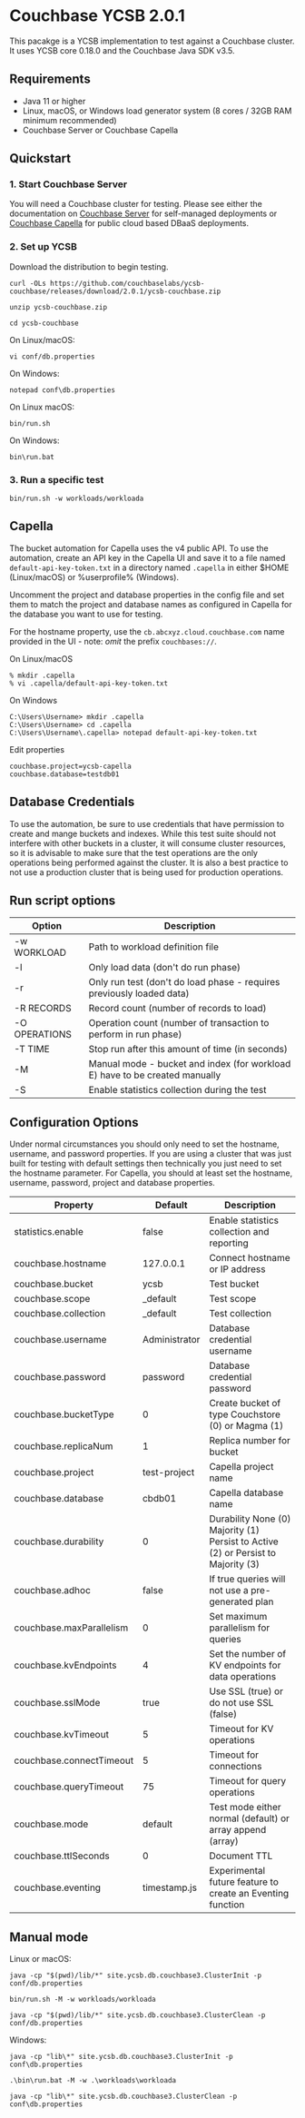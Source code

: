 # Couchbase YCSB 2.0.1
This pacakge is a YCSB implementation to test against a Couchbase cluster. It uses YCSB core 0.18.0 and the Couchbase Java SDK v3.5.

## Requirements
- Java 11 or higher
- Linux, macOS, or Windows load generator system (8 cores / 32GB RAM minimum recommended)
- Couchbase Server or Couchbase Capella

## Quickstart

### 1. Start Couchbase Server
You will need a Couchbase cluster for testing. Please see either the documentation on [Couchbase Server](https://docs.couchbase.com/home/server.html) for self-managed deployments or [Couchbase Capella](https://docs.couchbase.com/cloud/index.html)
for public cloud based DBaaS deployments.

### 2. Set up YCSB
Download the distribution to begin testing.
```
curl -OLs https://github.com/couchbaselabs/ycsb-couchbase/releases/download/2.0.1/ycsb-couchbase.zip
```
```
unzip ycsb-couchbase.zip
```
```
cd ycsb-couchbase
```
On Linux/macOS:
```
vi conf/db.properties
```
On Windows:
```
notepad conf\db.properties
```
On Linux macOS:
```
bin/run.sh
```
On Windows:
```
bin\run.bat
```

### 3. Run a specific test

```
bin/run.sh -w workloads/workloada
```

## Capella
The bucket automation for Capella uses the v4 public API. To use the automation, create an API key in the Capella UI and save it to a file named ```default-api-key-token.txt``` in a directory named ```.capella``` in either $HOME (Linux/macOS) or %userprofile% (Windows).

Uncomment the project and database properties in the config file and set them to match the project and database names as configured in Capella for the database you want to use for testing. 

For the hostname property, use the ```cb.abcxyz.cloud.couchbase.com``` name provided in the UI - note: *omit* the prefix ```couchbases://```.

On Linux/macOS
```
% mkdir .capella
% vi .capella/default-api-key-token.txt
```

On Windows
```
C:\Users\Username> mkdir .capella
C:\Users\Username> cd .capella
C:\Users\Username\.capella> notepad default-api-key-token.txt
```

Edit properties
````
couchbase.project=ycsb-capella
couchbase.database=testdb01
````

## Database Credentials
To use the automation, be sure to use credentials that have permission to create and mange buckets and indexes. While this test suite should not interfere with other buckets in a cluster, it will consume cluster resources, so it is advisable to make sure that the test operations are the only operations being performed against the cluster. It is also a best practice to not use a production cluster that is being used for production operations.

## Run script options
| Option        | Description                                                                 |
|---------------|-----------------------------------------------------------------------------|
| -w WORKLOAD   | Path to workload definition file                                            |
| -l            | Only load data (don't do run phase)                                         |
| -r            | Only run test (don't do load phase - requires previously loaded data)       |
| -R RECORDS    | Record count (number of records to load)                                    |
| -O OPERATIONS | Operation count (number of transaction to perform in run phase)             |
| -T TIME       | Stop run after this amount of time (in seconds)                             |
| -M            | Manual mode - bucket and index (for workload E) have to be created manually |
| -S            | Enable statistics collection during the test                                |

## Configuration Options
Under normal circumstances you should only need to set the hostname, username, and password properties. If you are using a cluster that was just built for testing with default settings then technically you just need to set the hostname parameter. For Capella, you should at least set the hostname, username, password, project and database properties.

| Property                 | Default       | Description                                                                       |
|--------------------------|---------------|-----------------------------------------------------------------------------------|
| statistics.enable        | false         | Enable statistics collection and reporting                                        |
| couchbase.hostname       | 127.0.0.1     | Connect hostname or IP address                                                    |
| couchbase.bucket         | ycsb          | Test bucket                                                                       |
| couchbase.scope          | _default      | Test scope                                                                        |
| couchbase.collection     | _default      | Test collection                                                                   |
| couchbase.username       | Administrator | Database credential username                                                      |
| couchbase.password       | password      | Database credential password                                                      |
| couchbase.bucketType     | 0             | Create bucket of type Couchstore (0) or Magma (1)                                 |
| couchbase.replicaNum     | 1             | Replica number for bucket                                                         |
| couchbase.project        | test-project  | Capella project name                                                              |
| couchbase.database       | cbdb01        | Capella database name                                                             |
| couchbase.durability     | 0             | Durability None (0) Majority (1) Persist to Active (2) or Persist to Majority (3) |
| couchbase.adhoc          | false         | If true queries will not use a pre-generated plan                                 |
| couchbase.maxParallelism | 0             | Set maximum parallelism for queries                                               |
| couchbase.kvEndpoints    | 4             | Set the number of KV endpoints for data operations                                |
| couchbase.sslMode        | true          | Use SSL (true) or do not use SSL (false)                                          |
| couchbase.kvTimeout      | 5             | Timeout for KV operations                                                         |
| couchbase.connectTimeout | 5             | Timeout for connections                                                           |
| couchbase.queryTimeout   | 75            | Timeout for query operations                                                      |
| couchbase.mode           | default       | Test mode either normal (default) or array append (array)                         |
| couchbase.ttlSeconds     | 0             | Document TTL                                                                      |
| couchbase.eventing       | timestamp.js  | Experimental future feature to create an Eventing function                        |

## Manual mode
Linux or macOS:
```
java -cp "$(pwd)/lib/*" site.ycsb.db.couchbase3.ClusterInit -p conf/db.properties
```
```
bin/run.sh -M -w workloads/workloada
```
```
java -cp "$(pwd)/lib/*" site.ycsb.db.couchbase3.ClusterClean -p conf/db.properties
```
Windows:
```
java -cp "lib\*" site.ycsb.db.couchbase3.ClusterInit -p conf\db.properties
```
```
.\bin\run.bat -M -w .\workloads\workloada
```
```
java -cp "lib\*" site.ycsb.db.couchbase3.ClusterClean -p conf\db.properties
```
